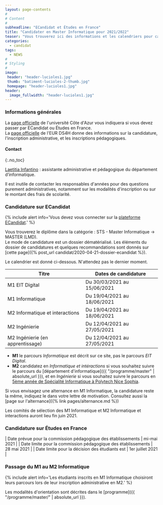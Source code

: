 ```yaml
---
layout: page-contents
#
# Content
#
subheadline: "ECandidat et Études en France"
title: "Candidater en Master Informatique pour 2021/2022"
teaser: "Vous trouverez ici des informations et les calendriers pour candidater aux deux années du Master Informatique pour l'année universitaire 2021/2022. Cette page sera mise à jour régulièrement."
categories:
  - candidat
tags:
  - NEWS
#
# Styling
#
image:
 header: "header-lucioles1.jpg"
 thumb: "batiment-lucioles-2-thumb.jpg"
 homepage: "header-lucioles1.jpg"
header:
  image_fullwidth: "header-lucioles1.jpg"
---
```


### Informations générales

La [page officielle](https://univ-cotedazur.fr/candidater-et-s-inscrire/candidater/candidater-en-master) de l'université Côte d'Azur vous indiquera si vous devez passer par ECandidat ou Études en France.<br/>
La [page officielle](https://ds4h.univ-cotedazur.eu/education/admissions) de l'EUR DS4H donne des informations sur la candidature, l'inscription administrative, et les inscriptions pédagogiques.

#### Contact
{:.no_toc}

[Laetitia Infantino](mailto:laetitia.infantino@univ-cotedazur.fr) : assistante administrative et pédagogique du département d’informatique.

Il est inutile de contacter les responsables d'années pour des questions purement administratives, notamment sur les modalités d'inscription ou sur le montant des frais de scolarité.


### Candidature sur ECandidat

{% include alert info='Vous devez vous connecter sur la [plateforme ECandidat](https://ecandidat.univ-cotedazur.fr/).' %}


Vous trouverez le diplôme dans la catégorie : STS - Master Informatique -> MASTER (LMD).<br/>
Le mode de candidature est un dossier dématérialisé.
Les éléments du dossier de candidatures et quelques recommandations sont donnés sur [cette page]({% post_url candidat/2020-04-21-dossier-ecandidat %}).

Le calendrier est donné ci-dessous. N'attendez pas le dernier moment.

| Titre                            | Dates de candidature        |
|----------------------------------|-----------------------------|
| M1 EIT Digital                   | Du 30/03/2021 au 15/06/2021 |
| M1 Informatique                  | Du 19/04/2021 au 18/06/2021 |
| M2 Informatique et interactions  | Du 19/04/2021 au 18/06/2021 |
| M2 Ingénierie                    | Du 12/04/2021 au 27/05/2021 |
| M2 Ingénierie (en apprentissage) | Du 12/04/2021 au 27/05/2021 |


- **M1** le parcours *Informatique* est décrit sur ce site, pas le parcours *EIT Digital*.
- **M2** candidatez en *Informatique et intéractions* si vous souhaitez suivre le parcours du [département d'informatique]({{ "/programme/master"  | absolute_url }}), et en *Ingénierie* si vous souhaitez suivre le parcours en [5ème année de Spécialité Informatique à Polytech Nice Sophia](http://unice.fr/polytechnice/fr/formation/informatique/specialite_si5).



Si vous envisagez une alternance en M1 Informatique, la candidature reste la même, indiquez le dans votre lettre de motivation.
Consultez aussi la [page sur l'alternance]({% link pages/alternance.md %})

Les comités de sélection des M1 Informatique et M2 Informatique et interactions auront lieu fin juin 2021.

### Candidature sur Études en France

| Date prévue pour la commission pédagogique des établissements | mi-mai 2021      |
| Date limite pour la commission pédagogique des établissements | 28 mai 2021      |
| Date limite pour la décision des étudiants est                | 1er juillet 2021 |

### Passage du M1 au M2 Informatique

{% include alert info='Les étudiants inscrits en M1 Informatique choisiront leurs parcours lors de leur inscription administrative en M2.' %}

Les modalités d'orientation sont décrites dans le [programme]({{ "/programme/master/"  | absolute_url }}).
